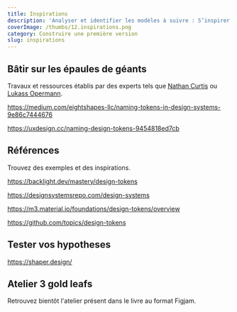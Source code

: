 ```yaml
---
title: Inspirations
description: 'Analyser et identifier les modèles à suivre : S’inspirer pour mieux créer'
coverImage: /thumbs/12.inspirations.png
category: Construire une première version
slug: inspirations
---
```


## Bâtir sur les épaules de géants

Travaux et ressources établis par des experts tels que [Nathan Curtis](https://medium.com/eightshapes-llc/naming-tokens-in-design-systems-9e86c7444676) ou [Lukass Opermann](https://uxdesign.cc/naming-design-tokens-9454818ed7cb).

https://medium.com/eightshapes-llc/naming-tokens-in-design-systems-9e86c7444676

https://uxdesign.cc/naming-design-tokens-9454818ed7cb


## Références

Trouvez des exemples et des inspirations.

https://backlight.dev/mastery/design-tokens

https://designsystemsrepo.com/design-systems

https://m3.material.io/foundations/design-tokens/overview

https://github.com/topics/design-tokens

## Tester vos hypotheses

https://shaper.design/

## Atelier 3 gold leafs

Retrouvez bientôt l'atelier présent dans le livre au format Figjam.

<!--https://www.figma.com/file/59YGWyQAzOdJ5MXj2Ad1fA/Atelier-6---Three-Gold-Leafs?type=whiteboard&t=xDrinrEno2rCaXFQ-6-->